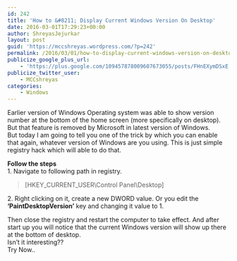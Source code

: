 ```yaml
---
id: 242
title: 'How to &#8211; Display Current Windows Version On Desktop'
date: 2016-03-01T17:29:23+00:00
author: ShreyasJejurkar
layout: post
guid: 'https://mccshreyas.wordpress.com/?p=242'
permalink: /2016/03/01/how-to-display-current-windows-version-on-desktop/
publicize_google_plus_url:
    - 'https://plus.google.com/109457878009607673055/posts/FHnEXymDSxE'
publicize_twitter_user:
    - MCCshreyas
categories:
    - Windows
---
```


Earlier version of Windows Operating system was able to show version number at the bottom of the home screen (more specifically on desktop). But that feature is removed by Microsoft in latest version of Windows.  
But today I am going to tell you one of the trick by which you can enable that again, whatever version of Windows are you using. This is just simple registry hack which will able to do that.

**Follow the steps**  
1\. Navigate to following path in registry.

> \[HKEY\_CURRENT\_USER\\Control Panel\\Desktop\]

2\. Right clicking on it, create a new DWORD value. Or you edit the **‘PaintDesktopVersion’** key and changing it value to 1.

Then close the registry and restart the computer to take effect. And after start up you will notice that the current Windows version will show up there at the bottom of desktop.  
Isn’t it interesting??  
Try Now..